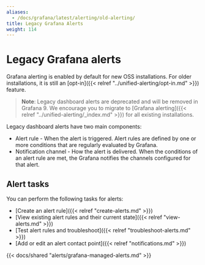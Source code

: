 ```yaml
---
aliases:
  - /docs/grafana/latest/alerting/old-alerting/
title: Legacy Grafana Alerts
weight: 114
---
```


# Legacy Grafana alerts

Grafana alerting is enabled by default for new OSS installations. For older installations, it is still an [opt-in]({{< relref "../unified-alerting/opt-in.md" >}}) feature.

> **Note**: Legacy dashboard alerts are deprecated and will be removed in Grafana 9. We encourage you to migrate to [Grafana alerting]({{< relref "../unified-alerting/_index.md" >}}) for all existing installations.

Legacy dashboard alerts have two main components:

- Alert rule - When the alert is triggered. Alert rules are defined by one or more conditions that are regularly evaluated by Grafana.
- Notification channel - How the alert is delivered. When the conditions of an alert rule are met, the Grafana notifies the channels configured for that alert.

## Alert tasks

You can perform the following tasks for alerts:

- [Create an alert rule]({{< relref "create-alerts.md" >}})
- [View existing alert rules and their current state]({{< relref "view-alerts.md" >}})
- [Test alert rules and troubleshoot]({{< relref "troubleshoot-alerts.md" >}})
- [Add or edit an alert contact point]({{< relref "notifications.md" >}})

{{< docs/shared "alerts/grafana-managed-alerts.md" >}}
